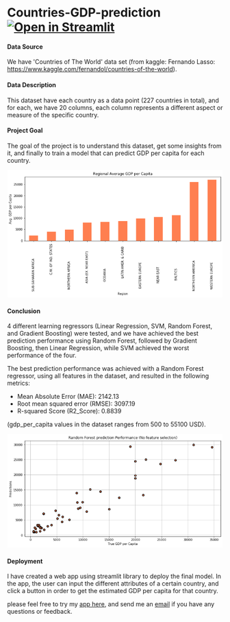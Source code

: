 # Countries-GDP-prediction [![Open in Streamlit](https://static.streamlit.io/badges/streamlit_badge_black_white.svg)](https://share.streamlit.io/zeglam/countries-gdp-prediction/app.py)

#### Data Source
We have 'Countries of The World' data set 
(from kaggle: Fernando Lasso: https://www.kaggle.com/fernandol/countries-of-the-world).

#### Data Description
This dataset have each country as a data point (227 countries in total), and for each, we have 20 columns, each column represents a different aspect or measure of the specific country. 

#### Project Goal
The goal of the project is to understand this dataset, get some insights from it, and finally to train a model that can predict GDP per capita for each country. 

![](/regional-average-gdp-per-capita.png)

#### Conclusion 
4 different learning regressors (Linear Regression, SVM, Random Forest, and Gradient Boosting) were tested, and we have achieved the best prediction performance using Random Forest, followed by Gradient Boosting, then Linear Regression, while SVM achieved the worst performance of the four.

The best prediction performance was achieved with a Random Forest regressor, using all features in the dataset, and resulted in the following metrics:

* Mean Absolute Error (MAE): 2142.13
* Root mean squared error (RMSE): 3097.19
* R-squared Score (R2_Score): 0.8839

(gdp_per_capita values in the dataset ranges from 500 to 55100 USD).

![](/Prediction_performance.png)

#### Deployment 
I have created a web app using streamlit library to deploy the final model. In the app, the user can input the different attributes of a certain country, and click a button in order to get the estimated GDP per capita for that country. 

please feel free to  try my [app here](https://share.streamlit.io/zeglam/countries-gdp-prediction/app.py), and send me an [email](mailto:adityasraj0205@gmail.com) if you have any questions or feedback. 
